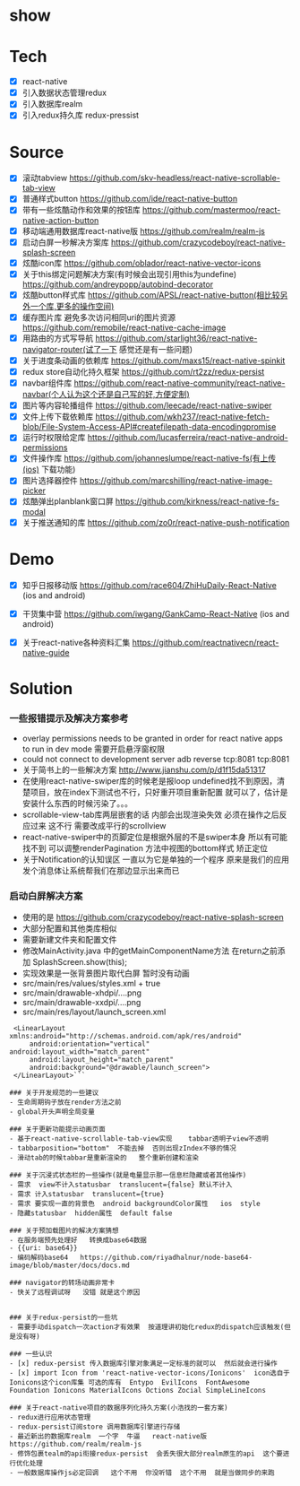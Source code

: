 # show

# Tech
- [x] react-native
- [x] 引入数据状态管理redux
- [x] 引入数据库realm
- [x] 引入redux持久库 redux-pressist

# Source
- [x] 滚动tabview  https://github.com/skv-headless/react-native-scrollable-tab-view
- [x] 普通样式button https://github.com/ide/react-native-button
- [x] 带有一些炫酷动作和效果的按钮库  https://github.com/mastermoo/react-native-action-button
- [x] 移动端通用数据库react-native版  https://github.com/realm/realm-js
- [x] 启动白屏一秒解决方案库  https://github.com/crazycodeboy/react-native-splash-screen
- [x] 炫酷icon库  https://github.com/oblador/react-native-vector-icons
- [x] 关于this绑定问题解决方案(有时候会出现引用this为undefine)  https://github.com/andreypopp/autobind-decorator
- [x] 炫酷button样式库 https://github.com/APSL/react-native-button(相比较另外一个库,更多的操作空间)
- [x] 缓存图片库 避免多次访问相同uri的图片资源 https://github.com/remobile/react-native-cache-image
- [x] 用路由的方式写导航  https://github.com/starlight36/react-native-navigator-router(试了一下  感觉还是有一些问题) 
- [x] 关于进度条动画的依赖库  https://github.com/maxs15/react-native-spinkit
- [x] redux store自动化持久框架   https://github.com/rt2zz/redux-persist
- [x] navbar组件库  https://github.com/react-native-community/react-native-navbar(个人认为这个还是自己写的好,方便定制)
- [x] 图片等内容轮播组件  https://github.com/leecade/react-native-swiper
- [x] 文件上传下载依赖库  https://github.com/wkh237/react-native-fetch-blob/File-System-Access-API#createfilepath-data-encodingpromise
- [x] 运行时权限给定库 https://github.com/lucasferreira/react-native-android-permissions
- [x] 文件操作库  https://github.com/johanneslumpe/react-native-fs(有上传(ios) 下载功能)
- [x] 图片选择器控件  https://github.com/marcshilling/react-native-image-picker
- [x] 炫酷弹出planblank窗口屏 https://github.com/kirkness/react-native-fs-modal
- [x] 关于推送通知的库 https://github.com/zo0r/react-native-push-notification

# Demo
- [x] 知乎日报移动版  https://github.com/race604/ZhiHuDaily-React-Native (ios and android)
- [x] 干货集中营  https://github.com/iwgang/GankCamp-React-Native (ios and android)
- [x] 关于react-native各种资料汇集  https://github.com/reactnativecn/react-native-guide


# Solution

### 一些报错提示及解决方案参考
  - overlay permissions needs to be granted in order for react native apps to run in dev mode   需要开启悬浮窗权限
  - could not connect to development server   adb reverse tcp:8081 tcp:8081
  - 关于简书上的一些解决方案  http://www.jianshu.com/p/d1f15da51317
  - 在使用react-native-swiper库的时候老是报loop undefined找不到原因，清楚项目，放在index下测试也不行，只好重开项目重新配置  就可以了，估计是安装什么东西的时候污染了。。。
  - scrollable-view-tab库两层嵌套的话  内部会出现渲染失效  必须在操作之后反应过来  这不行 需要改成平行的scrollview
  - react-native-swiper中的页脚定位是根据外层的不是swiper本身  所以有可能找不到  可以调整renderPagination  方法中视图的bottom样式 矫正定位
  - 关于Notification的认知误区  一直以为它是单独的一个程序   原来是我们的应用发个消息体让系统帮我们在那边显示出来而已
### 启动白屏解决方案
  - 使用的是  https://github.com/crazycodeboy/react-native-splash-screen
  - 大部分配置和其他类库相似
  - 需要新建文件夹和配置文件
  - 修改MainActivity.java  中的getMainComponentName方法  在return之前添加  SplashScreen.show(this);
  - 实现效果是一张背景图片取代白屏  暂时没有动画
  - src/main/res/values/styles.xml   + <item name="android:windowIsTranslucent">true</item>
  - src/main/drawable-xhdpi/....png
  - src/main/drawable-xxdpi/....png
  - src/main/res/layout/launch_screen.xml  
  ```<?xml version="1.0" encoding="utf-8"?>
   <LinearLayout xmlns:android="http://schemas.android.com/apk/res/android"
       android:orientation="vertical" android:layout_width="match_parent"
       android:layout_height="match_parent"
       android:background="@drawable/launch_screen">
   </LinearLayout>```

### 关于开发规范的一些建议
  - 生命周期钩子放在render方法之前
  - global开头声明全局变量

### 关于更新功能提示动画页面
  - 基于react-native-scrollable-tab-view实现    tabbar透明子view不透明
  - tabbarposition="bottom"  不能去掉  否则出现zIndex不够的情况
  - 滑动tab的时候tabbar是重新渲染的   整个重新创建和渲染

### 关于沉浸式状态栏的一些操作(就是电量显示那一信息栏隐藏或者其他操作)
  - 需求  view不计入statusbar  translucent={false} 默认不计入
  - 需求 计入statusbar  translucent={true}  
  - 需求 要实现一直的背景色  android backgroundColor属性   ios  style
  - 隐藏statusbar  hidden属性  default false

### 关于预加载图片的解决方案猜想
  - 在服务端预先处理好   转换成base64数据
  - {{uri: base64}}
  - 编码解码base64   https://github.com/riyadhalnur/node-base64-image/blob/master/docs/docs.md
  
### navigator的转场动画非常卡   
  - 快关了远程调试呀   没错 就是这个原因


### 关于redux-persist的一些坑
  - 需要手动dispatch一次action才有效果  按道理讲初始化redux的dispatch应该触发(但是没有呀)

### 一些认识
  - [x] redux-persist 传入数据库引擎对象满足一定标准的就可以  然后就会进行操作
  - [x] import Icon from 'react-native-vector-icons/Ionicons'  icon选自于Ionicons这个icon库集 可选的库有  Entypo  EvilIcons  FontAwesome  Foundation Ionicons MaterialIcons Octions Zocial SimpleLineIcons

### 关于react-native项目的数据序列化持久方案(小浩找的一套方案)
  - redux进行应用状态管理
  - redux-persist订阅store 调用数据库引擎进行存储
  - 最近新出的数据库realm  一个字  牛逼   react-native版  https://github.com/realm/realm-js
  - 修饰包裹tealm的api衔接redux-persist  会丢失很大部分realm原生的api  这个要进行优化处理
  - 一般数据库操作js必定回调   这个不用  你没听错  这个不用  就是当做同步的来跑